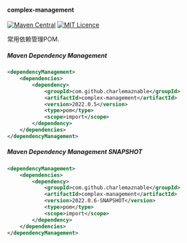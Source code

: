 #### complex-management

[![Maven Central](https://maven-badges.herokuapp.com/maven-central/com.github.charlemaznable/complex-management/badge.svg)](https://maven-badges.herokuapp.com/maven-central/com.github.charlemaznable/complex-management/)
[![MIT Licence](https://badges.frapsoft.com/os/mit/mit.svg?v=103)](https://opensource.org/licenses/mit-license.php)

常用依赖管理POM.

##### Maven Dependency Management

```xml
<dependencyManagement>
    <dependencies>
        <dependency>
            <groupId>com.github.charlemaznable</groupId>
            <artifactId>complex-management</artifactId>
            <version>2022.0.5</version>
            <type>pom</type>
            <scope>import</scope>
        </dependency>
    </dependencies>
</dependencyManagement>
```

##### Maven Dependency Management SNAPSHOT

```xml
<dependencyManagement>
    <dependencies>
        <dependency>
            <groupId>com.github.charlemaznable</groupId>
            <artifactId>complex-management</artifactId>
            <version>2022.0.6-SNAPSHOT</version>
            <type>pom</type>
            <scope>import</scope>
        </dependency>
    </dependencies>
</dependencyManagement>
```
